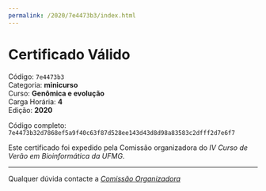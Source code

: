 ```yaml
---
permalink: /2020/7e4473b3/index.html
---
```


# Certificado Válido

Código: `7e4473b3`<br>
Categoria: **minicurso**<br>
Curso: **Genômica e evolução**<br>
Carga Horária: **4**<br>
Edição: **2020**<br>


Código completo: `7e4473b32d7868ef5a9f40c63f87d528ee143d43d8d98a83583c2dfff2d7e6f7`


Este certificado foi expedido pela Comissão organizadora do *IV Curso de Verão em Bioinformática da UFMG*.

----

Qualquer dúvida contacte a [_Comissão Organizadora_](<mailto:cursobioinfoufmg@gmail.com$subject=[Certificados]>)

